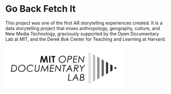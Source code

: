 # Go Back Fetch It

This project was one of the first AR storytelling experiences created. It is a data storytelling project that mixes anthropology, geography, culture, and New Media Technology, graciously supported by the Open Documentary Lab at MIT, and the Derek Bok Center for Teaching and Learning at Harvard.


![Alt text](https://github.com/CharityEverett/gobackfetchit/blob/d7fce3415156db2082dccb2bc749b49ca163c403/ODL%20Logo.png)
